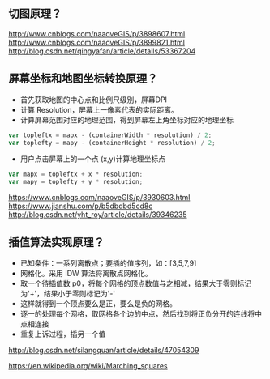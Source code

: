## 切图原理？

http://www.cnblogs.com/naaoveGIS/p/3898607.html
http://www.cnblogs.com/naaoveGIS/p/3899821.html
http://blog.csdn.net/qingyafan/article/details/53367204

## 屏幕坐标和地图坐标转换原理？
- 首先获取地图的中心点和比例尺级别，屏幕DPI
- 计算 Resolution，屏幕上一像素代表的实际距离。
- 计算屏幕范围对应的地理范围，得到屏幕左上角坐标对应的地理坐标
```js
var topleftx = mapx - (containerWidth * resolution) / 2;
var toplefty = mapy - (containerHeight * resolution) / 2;
```
- 用户点击屏幕上的一个点 (x,y)计算地理坐标点
```js
var mapx = topleftx + x * resolution;
var mapy = toplefty + y * resolution;
```
https://www.cnblogs.com/naaoveGIS/p/3930603.html
https://www.jianshu.com/p/b5dbdbd5cd8c
http://blog.csdn.net/yht_roy/article/details/39346235

## 插值算法实现原理？
- 已知条件：一系列离散点；要插的值序列，如：[3,5,7,9]
- 网格化。采用 IDW 算法将离散点网格化。
- 取一个待插值数 p0，将每个网格的顶点数值与之相减，结果大于零则标记为'+'，结果小于零则标记为'-'
- 这样就得到一个顶点要么是正，要么是负的网格。
- 逐一的处理每个网格，取网格各个边的中点，然后找到将正负分开的连线将中点相连接
- 重复上诉过程，插另一个值

http://blog.csdn.net/silangquan/article/details/47054309

https://en.wikipedia.org/wiki/Marching_squares
